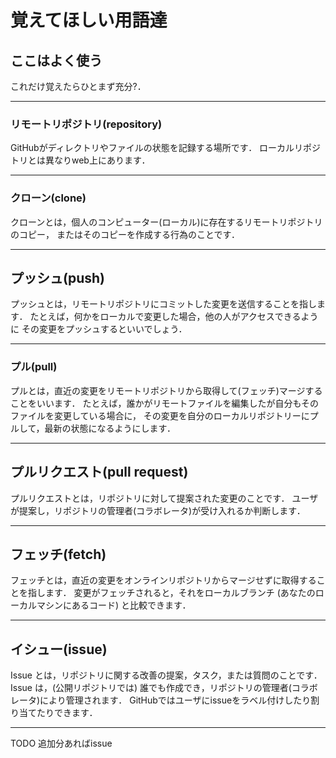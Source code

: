 # 覚えてほしい用語達

## ここはよく使う
これだけ覚えたらひとまず充分?．

---
### リモートリポジトリ(repository)
GitHubがディレクトリやファイルの状態を記録する場所です．
ローカルリポジトリとは異なりweb上にあります．

---
### クローン(clone)
クローンとは，個人のコンピューター(ローカル)に存在するリモートリポジトリのコピー，
またはそのコピーを作成する行為のことです．

---
## プッシュ(push)

プッシュとは，リモートリポジトリにコミットした変更を送信することを指します． 
たとえば，何かをローカルで変更した場合，他の人がアクセスできるように
その変更をプッシュするといいでしょう．

---
### プル(pull)

プルとは，直近の変更をリモートリポジトリから取得して(フェッチ)マージすることをいいます． 
たとえば，誰かがリモートファイルを編集したが自分もそのファイルを変更している場合に，
その変更を自分のローカルリポジトリーにプルして，最新の状態になるようにします．

---
## プルリクエスト(pull request)

プルリクエストとは，リポジトリに対して提案された変更のことです．
ユーザが提案し，リポジトリの管理者(コラボレータ)が受け入れるか判断します．

---
## フェッチ(fetch)
フェッチとは，直近の変更をオンラインリポジトリからマージせずに取得することを指します．
変更がフェッチされると，それをローカルブランチ (あなたのローカルマシンにあるコード) と比較できます．

---
## イシュー(issue)
Issue とは，リポジトリに関する改善の提案，タスク，または質問のことです．
Issue は，(公開リポジトリでは) 誰でも作成でき，リポジトリの管理者(コラボレータ)により管理されます．
GitHubではユーザにissueをラベル付けしたり割り当てたりできます．

---
TODO 追加分あればissue
